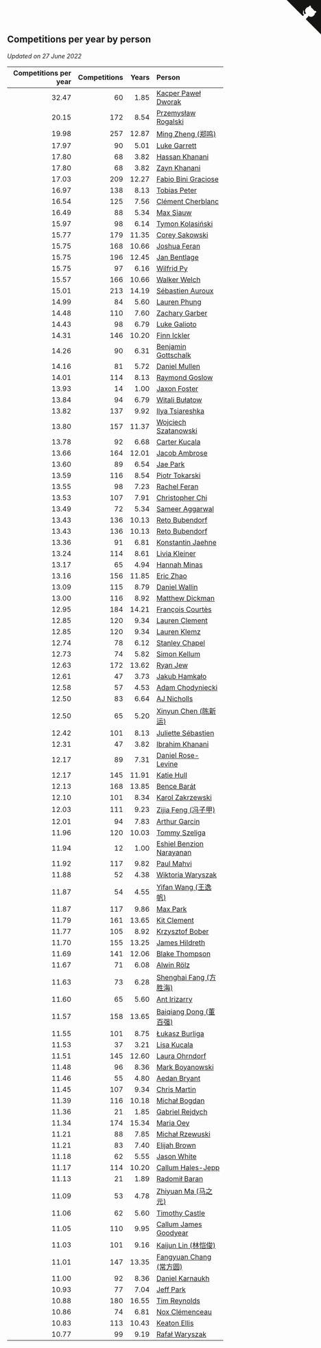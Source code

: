 ## Competitions per year by person

*Updated on 27 June 2022*

| Competitions per year | Competitions | Years | Person |
| ---: | ---: | ---: | :--- |
| 32.47 | 60 | 1.85 | [Kacper Paweł Dworak](https://www.worldcubeassociation.org/persons/2020DWOR01) |
| 20.15 | 172 | 8.54 | [Przemysław Rogalski](https://www.worldcubeassociation.org/persons/2013ROGA02) |
| 19.98 | 257 | 12.87 | [Ming Zheng (郑鸣)](https://www.worldcubeassociation.org/persons/2009ZHEN11) |
| 17.97 | 90 | 5.01 | [Luke Garrett](https://www.worldcubeassociation.org/persons/2017GARR05) |
| 17.80 | 68 | 3.82 | [Hassan Khanani](https://www.worldcubeassociation.org/persons/2018KHAN26) |
| 17.80 | 68 | 3.82 | [Zayn Khanani](https://www.worldcubeassociation.org/persons/2018KHAN28) |
| 17.03 | 209 | 12.27 | [Fabio Bini Graciose](https://www.worldcubeassociation.org/persons/2010GRAC02) |
| 16.97 | 138 | 8.13 | [Tobias Peter](https://www.worldcubeassociation.org/persons/2014PETE03) |
| 16.54 | 125 | 7.56 | [Clément Cherblanc](https://www.worldcubeassociation.org/persons/2014CHER05) |
| 16.49 | 88 | 5.34 | [Max Siauw](https://www.worldcubeassociation.org/persons/2017SIAU02) |
| 15.97 | 98 | 6.14 | [Tymon Kolasiński](https://www.worldcubeassociation.org/persons/2016KOLA02) |
| 15.77 | 179 | 11.35 | [Corey Sakowski](https://www.worldcubeassociation.org/persons/2011SAKO01) |
| 15.75 | 168 | 10.66 | [Joshua Feran](https://www.worldcubeassociation.org/persons/2011FERA01) |
| 15.75 | 196 | 12.45 | [Jan Bentlage](https://www.worldcubeassociation.org/persons/2010BENT01) |
| 15.75 | 97 | 6.16 | [Wilfrid Py](https://www.worldcubeassociation.org/persons/2016PYWI01) |
| 15.57 | 166 | 10.66 | [Walker Welch](https://www.worldcubeassociation.org/persons/2011WELC01) |
| 15.01 | 213 | 14.19 | [Sébastien Auroux](https://www.worldcubeassociation.org/persons/2008AURO01) |
| 14.99 | 84 | 5.60 | [Lauren Phung](https://www.worldcubeassociation.org/persons/2016PHUN02) |
| 14.48 | 110 | 7.60 | [Zachary Garber](https://www.worldcubeassociation.org/persons/2014GARB01) |
| 14.43 | 98 | 6.79 | [Luke Galioto](https://www.worldcubeassociation.org/persons/2015GALI02) |
| 14.31 | 146 | 10.20 | [Finn Ickler](https://www.worldcubeassociation.org/persons/2012ICKL01) |
| 14.26 | 90 | 6.31 | [Benjamin Gottschalk](https://www.worldcubeassociation.org/persons/2016GOTT01) |
| 14.16 | 81 | 5.72 | [Daniel Mullen](https://www.worldcubeassociation.org/persons/2016MULL04) |
| 14.01 | 114 | 8.13 | [Raymond Goslow](https://www.worldcubeassociation.org/persons/2014GOSL01) |
| 13.93 | 14 | 1.00 | [Jaxon Foster](https://www.worldcubeassociation.org/persons/2021FOST01) |
| 13.84 | 94 | 6.79 | [Witali Bułatow](https://www.worldcubeassociation.org/persons/2015BUAT01) |
| 13.82 | 137 | 9.92 | [Ilya Tsiareshka](https://www.worldcubeassociation.org/persons/2012TERE01) |
| 13.80 | 157 | 11.37 | [Wojciech Szatanowski](https://www.worldcubeassociation.org/persons/2011SZAT01) |
| 13.78 | 92 | 6.68 | [Carter Kucala](https://www.worldcubeassociation.org/persons/2015KUCA01) |
| 13.66 | 164 | 12.01 | [Jacob Ambrose](https://www.worldcubeassociation.org/persons/2010AMBR01) |
| 13.60 | 89 | 6.54 | [Jae Park](https://www.worldcubeassociation.org/persons/2015PARK24) |
| 13.59 | 116 | 8.54 | [Piotr Tokarski](https://www.worldcubeassociation.org/persons/2013TOKA01) |
| 13.55 | 98 | 7.23 | [Rachel Feran](https://www.worldcubeassociation.org/persons/2015FERA01) |
| 13.53 | 107 | 7.91 | [Christopher Chi](https://www.worldcubeassociation.org/persons/2014CHIC01) |
| 13.49 | 72 | 5.34 | [Sameer Aggarwal](https://www.worldcubeassociation.org/persons/2017AGGA01) |
| 13.43 | 136 | 10.13 | [Reto Bubendorf](https://www.worldcubeassociation.org/persons/2012BUBE01) |
| 13.43 | 136 | 10.13 | [Reto Bubendorf](https://www.worldcubeassociation.org/persons/2012BUBE01) |
| 13.36 | 91 | 6.81 | [Konstantin Jaehne](https://www.worldcubeassociation.org/persons/2015JAEH01) |
| 13.24 | 114 | 8.61 | [Livia Kleiner](https://www.worldcubeassociation.org/persons/2013KLEI03) |
| 13.17 | 65 | 4.94 | [Hannah Minas](https://www.worldcubeassociation.org/persons/2017MINA04) |
| 13.16 | 156 | 11.85 | [Eric Zhao](https://www.worldcubeassociation.org/persons/2010ZHAO19) |
| 13.09 | 115 | 8.79 | [Daniel Wallin](https://www.worldcubeassociation.org/persons/2013WALL03) |
| 13.00 | 116 | 8.92 | [Matthew Dickman](https://www.worldcubeassociation.org/persons/2013DICK01) |
| 12.95 | 184 | 14.21 | [François Courtès](https://www.worldcubeassociation.org/persons/2008COUR01) |
| 12.85 | 120 | 9.34 | [Lauren Clement](https://www.worldcubeassociation.org/persons/2013KLEM01) |
| 12.85 | 120 | 9.34 | [Lauren Klemz](https://www.worldcubeassociation.org/persons/2013KLEM01) |
| 12.74 | 78 | 6.12 | [Stanley Chapel](https://www.worldcubeassociation.org/persons/2016CHAP04) |
| 12.73 | 74 | 5.82 | [Simon Kellum](https://www.worldcubeassociation.org/persons/2016KELL12) |
| 12.63 | 172 | 13.62 | [Ryan Jew](https://www.worldcubeassociation.org/persons/2008JEWR01) |
| 12.61 | 47 | 3.73 | [Jakub Hamkało](https://www.worldcubeassociation.org/persons/2018HAMK01) |
| 12.58 | 57 | 4.53 | [Adam Chodyniecki](https://www.worldcubeassociation.org/persons/2017CHOD02) |
| 12.50 | 83 | 6.64 | [AJ Nicholls](https://www.worldcubeassociation.org/persons/2015NICH04) |
| 12.50 | 65 | 5.20 | [Xinyun Chen (陈新运)](https://www.worldcubeassociation.org/persons/2017CHEN36) |
| 12.42 | 101 | 8.13 | [Juliette Sébastien](https://www.worldcubeassociation.org/persons/2014SEBA01) |
| 12.31 | 47 | 3.82 | [Ibrahim Khanani](https://www.worldcubeassociation.org/persons/2018KHAN27) |
| 12.17 | 89 | 7.31 | [Daniel Rose-Levine](https://www.worldcubeassociation.org/persons/2015ROSE01) |
| 12.17 | 145 | 11.91 | [Katie Hull](https://www.worldcubeassociation.org/persons/2010HULL01) |
| 12.13 | 168 | 13.85 | [Bence Barát](https://www.worldcubeassociation.org/persons/2008BARA01) |
| 12.10 | 101 | 8.34 | [Karol Zakrzewski](https://www.worldcubeassociation.org/persons/2014ZAKR01) |
| 12.03 | 111 | 9.23 | [Zijia Feng (冯子甲)](https://www.worldcubeassociation.org/persons/2013FENG02) |
| 12.01 | 94 | 7.83 | [Arthur Garcin](https://www.worldcubeassociation.org/persons/2014GARC27) |
| 11.96 | 120 | 10.03 | [Tommy Szeliga](https://www.worldcubeassociation.org/persons/2012SZEL01) |
| 11.94 | 12 | 1.00 | [Eshiel Benzion Narayanan](https://www.worldcubeassociation.org/persons/2021NARA03) |
| 11.92 | 117 | 9.82 | [Paul Mahvi](https://www.worldcubeassociation.org/persons/2012MAHV01) |
| 11.88 | 52 | 4.38 | [Wiktoria Waryszak](https://www.worldcubeassociation.org/persons/2018WARY01) |
| 11.87 | 54 | 4.55 | [Yifan Wang (王逸帆)](https://www.worldcubeassociation.org/persons/2017WANY29) |
| 11.87 | 117 | 9.86 | [Max Park](https://www.worldcubeassociation.org/persons/2012PARK03) |
| 11.79 | 161 | 13.65 | [Kit Clement](https://www.worldcubeassociation.org/persons/2008CLEM01) |
| 11.77 | 105 | 8.92 | [Krzysztof Bober](https://www.worldcubeassociation.org/persons/2013BOBE01) |
| 11.70 | 155 | 13.25 | [James Hildreth](https://www.worldcubeassociation.org/persons/2009HILD01) |
| 11.69 | 141 | 12.06 | [Blake Thompson](https://www.worldcubeassociation.org/persons/2010THOM03) |
| 11.67 | 71 | 6.08 | [Alwin Rölz](https://www.worldcubeassociation.org/persons/2016ROLZ01) |
| 11.63 | 73 | 6.28 | [Shenghai Fang (方胜海)](https://www.worldcubeassociation.org/persons/2016FANG01) |
| 11.60 | 65 | 5.60 | [Ant Irizarry](https://www.worldcubeassociation.org/persons/2016IRIZ02) |
| 11.57 | 158 | 13.65 | [Baiqiang Dong (董百强)](https://www.worldcubeassociation.org/persons/2008DONG06) |
| 11.55 | 101 | 8.75 | [Łukasz Burliga](https://www.worldcubeassociation.org/persons/2013BURL01) |
| 11.53 | 37 | 3.21 | [Lisa Kucala](https://www.worldcubeassociation.org/persons/2019KUCA01) |
| 11.51 | 145 | 12.60 | [Laura Ohrndorf](https://www.worldcubeassociation.org/persons/2009OHRN01) |
| 11.48 | 96 | 8.36 | [Mark Boyanowski](https://www.worldcubeassociation.org/persons/2014BOYA01) |
| 11.46 | 55 | 4.80 | [Aedan Bryant](https://www.worldcubeassociation.org/persons/2017BRYA06) |
| 11.45 | 107 | 9.34 | [Chris Martin](https://www.worldcubeassociation.org/persons/2013MART03) |
| 11.39 | 116 | 10.18 | [Michał Bogdan](https://www.worldcubeassociation.org/persons/2012BOGD01) |
| 11.36 | 21 | 1.85 | [Gabriel Rejdych](https://www.worldcubeassociation.org/persons/2020REJD01) |
| 11.34 | 174 | 15.34 | [Maria Oey](https://www.worldcubeassociation.org/persons/2007OEYM01) |
| 11.21 | 88 | 7.85 | [Michał Rzewuski](https://www.worldcubeassociation.org/persons/2014RZEW01) |
| 11.21 | 83 | 7.40 | [Elijah Brown](https://www.worldcubeassociation.org/persons/2015BROW03) |
| 11.18 | 62 | 5.55 | [Jason White](https://www.worldcubeassociation.org/persons/2016WHIT16) |
| 11.17 | 114 | 10.20 | [Callum Hales-Jepp](https://www.worldcubeassociation.org/persons/2012HALE01) |
| 11.13 | 21 | 1.89 | [Radomił Baran](https://www.worldcubeassociation.org/persons/2020BARA02) |
| 11.09 | 53 | 4.78 | [Zhiyuan Ma (马之元)](https://www.worldcubeassociation.org/persons/2017MAZH04) |
| 11.06 | 62 | 5.60 | [Timothy Castle](https://www.worldcubeassociation.org/persons/2016CAST48) |
| 11.05 | 110 | 9.95 | [Callum James Goodyear](https://www.worldcubeassociation.org/persons/2012GOOD02) |
| 11.03 | 101 | 9.16 | [Kaijun Lin (林恺俊)](https://www.worldcubeassociation.org/persons/2013LINK01) |
| 11.01 | 147 | 13.35 | [Fangyuan Chang (常方圆)](https://www.worldcubeassociation.org/persons/2009CHAN04) |
| 11.00 | 92 | 8.36 | [Daniel Karnaukh](https://www.worldcubeassociation.org/persons/2014KARN02) |
| 10.93 | 77 | 7.04 | [Jeff Park](https://www.worldcubeassociation.org/persons/2015PARK08) |
| 10.88 | 180 | 16.55 | [Tim Reynolds](https://www.worldcubeassociation.org/persons/2005REYN01) |
| 10.86 | 74 | 6.81 | [Nox Clémenceau](https://www.worldcubeassociation.org/persons/2015CLEM03) |
| 10.83 | 113 | 10.43 | [Keaton Ellis](https://www.worldcubeassociation.org/persons/2012ELLI01) |
| 10.77 | 99 | 9.19 | [Rafał Waryszak](https://www.worldcubeassociation.org/persons/2013WARY01) |


<a href="https://github.com/jonatanklosko/wca_statistics" class="github-corner" aria-label="View source on Github"><svg width="80" height="80" viewBox="0 0 250 250" style="fill:#151513; color:#fff; position: absolute; top: 0; border: 0; right: 0;" aria-hidden="true"><path d="M0,0 L115,115 L130,115 L142,142 L250,250 L250,0 Z"></path><path d="M128.3,109.0 C113.8,99.7 119.0,89.6 119.0,89.6 C122.0,82.7 120.5,78.6 120.5,78.6 C119.2,72.0 123.4,76.3 123.4,76.3 C127.3,80.9 125.5,87.3 125.5,87.3 C122.9,97.6 130.6,101.9 134.4,103.2" fill="currentColor" style="transform-origin: 130px 106px;" class="octo-arm"></path><path d="M115.0,115.0 C114.9,115.1 118.7,116.5 119.8,115.4 L133.7,101.6 C136.9,99.2 139.9,98.4 142.2,98.6 C133.8,88.0 127.5,74.4 143.8,58.0 C148.5,53.4 154.0,51.2 159.7,51.0 C160.3,49.4 163.2,43.6 171.4,40.1 C171.4,40.1 176.1,42.5 178.8,56.2 C183.1,58.6 187.2,61.8 190.9,65.4 C194.5,69.0 197.7,73.2 200.1,77.6 C213.8,80.2 216.3,84.9 216.3,84.9 C212.7,93.1 206.9,96.0 205.4,96.6 C205.1,102.4 203.0,107.8 198.3,112.5 C181.9,128.9 168.3,122.5 157.7,114.1 C157.9,116.9 156.7,120.9 152.7,124.9 L141.0,136.5 C139.8,137.7 141.6,141.9 141.8,141.8 Z" fill="currentColor" class="octo-body"></path></svg></a><style>.github-corner:hover .octo-arm{animation:octocat-wave 560ms ease-in-out}@keyframes octocat-wave{0%,100%{transform:rotate(0)}20%,60%{transform:rotate(-25deg)}40%,80%{transform:rotate(10deg)}}@media (max-width:500px){.github-corner:hover .octo-arm{animation:none}.github-corner .octo-arm{animation:octocat-wave 560ms ease-in-out}}</style>

